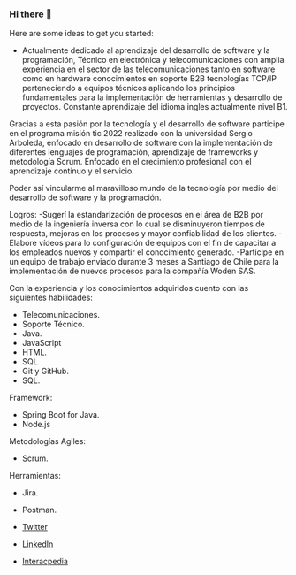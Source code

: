 ### Hi there 👋

<!--
**yohapimo/yohapimo** is a ✨ _special_ ✨ repository because its `README.md` (this file) appears on your GitHub profile.-->

Here are some ideas to get you started:

- Actualmente dedicado al aprendizaje del desarrollo de software y la programación, Técnico en electrónica y telecomunicaciones con amplia experiencia en el sector de las telecomunicaciones tanto en software como en hardware conocimientos en soporte B2B tecnologías TCP/IP perteneciendo a equipos técnicos aplicando los principios fundamentales para la implementación de herramientas y desarrollo de proyectos. Constante aprendizaje del idioma ingles actualmente nivel B1.

Gracias a esta pasión por la tecnología y el desarrollo de software participe en el programa misión tic 2022 realizado con la universidad Sergio Arboleda, enfocado en desarrollo de software con la implementación de diferentes lenguajes de programación, aprendizaje de frameworks y metodología Scrum.
Enfocado en el crecimiento profesional con el aprendizaje continuo y el servicio.

Poder así vincularme al maravilloso mundo de la tecnología por medio del desarrollo de software y la programación.

Logros:
-Sugerí la estandarización de procesos en el área de B2B por medio de la ingeniería inversa con lo cual se disminuyeron tiempos de respuesta, mejoras en los procesos y mayor confiabilidad de los clientes. 
-Elabore vídeos para lo configuración de equipos con el fin de capacitar a los empleados nuevos y compartir el conocimiento generado.
-Participe en un equipo de trabajo enviado durante 3 meses a Santiago de Chile para la implementación de nuevos procesos para la compañía Woden SAS.

Con la experiencia y los conocimientos adquiridos cuento con las siguientes habilidades:
- Telecomunicaciones.
- Soporte Técnico.
- Java.
- JavaScript
- HTML.
- SQL
- Git y GitHub.
- SQL.

Framework:
- Spring Boot for Java.
- Node.js

Metodologías Agiles:
- Scrum.

Herramientas:
- Jira.
- Postman.

- [Twitter](https://twitter.com/hawer_ck)
- [LinkedIn](www.linkedin.com/in/yon-hawer-piñeros-ck)
- [Interacpedia](https://interacpedia.com/user/yon-hawer-pineros-mora-2)

